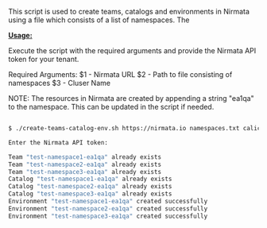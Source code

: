 This script is used to create teams, catalogs and environments in Nirmata using a file which consists of a list of namespaces. The 

<ins>**Usage:**</ins>

Execute the script with the required arguments and provide the Nirmata API token for your tenant. 

Required Arguments:
$1 - Nirmata URL
$2 - Path to file consisting of namespaces
$3 - Cluser Name

NOTE: The resources in Nirmata are created by appending a string "ea1qa" to the namespace. This can be updated in the script if needed. 
```sh

$ ./create-teams-catalog-env.sh https://nirmata.io namespaces.txt calico-ipip4

Enter the Nirmata API token:

Team "test-namespace1-ea1qa" already exists
Team "test-namespace2-ea1qa" already exists
Team "test-namespace3-ea1qa" already exists
Catalog "test-namespace1-ea1qa" already exists
Catalog "test-namespace2-ea1qa" already exists
Catalog "test-namespace3-ea1qa" already exists
Environment "test-namespace1-ea1qa" created successfully
Environment "test-namespace2-ea1qa" created successfully
Environment "test-namespace3-ea1qa" created successfully


```
